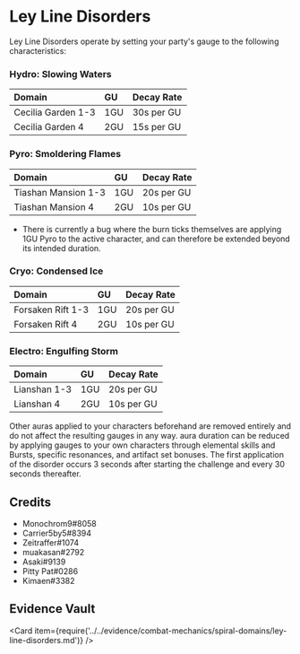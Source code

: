 # Ley Line Disorders

Ley Line Disorders operate by setting your party's gauge to the following characteristics:

### Hydro: Slowing Waters

| Domain             | GU  | Decay Rate |
| :----------------- | :-- | :--------- |
| Cecilia Garden 1-3 | 1GU | 30s per GU |
| Cecilia Garden 4   | 2GU | 15s per GU |

### Pyro: Smoldering Flames

| Domain              | GU  | Decay Rate |
| :------------------ | :-- | :--------- |
| Tiashan Mansion 1-3 | 1GU | 20s per GU |
| Tiashan Mansion 4   | 2GU | 10s per GU |

* There is currently a bug where the burn ticks themselves are applying 1GU Pyro to the active character, and can therefore be extended beyond its intended duration.

### Cryo: Condensed Ice

| Domain            | GU  | Decay Rate |
| :---------------- | :-- | :--------- |
| Forsaken Rift 1-3 | 1GU | 20s per GU |
| Forsaken Rift 4   | 2GU | 10s per GU |

### Electro: Engulfing Storm

| Domain       | GU  | Decay Rate |
| :----------- | :-- | :--------- |
| Lianshan 1-3 | 1GU | 20s per GU |
| Lianshan 4   | 2GU | 10s per GU |

Other auras applied to your characters beforehand are removed entirely and do not affect the resulting gauges in any way. aura duration can be reduced by applying gauges to your own characters through elemental skills and Bursts, specific resonances, and artifact set bonuses. The first application of the disorder occurs 3 seconds after starting the challenge and every 30 seconds thereafter.

## Credits

* Monochrom9\#8058
* Carrier5by5\#8394
* Zeitraffer\#1074
* muakasan\#2792
* Asaki\#9139
* Pitty Pat\#0286
* Kimaen\#3382

## Evidence Vault

<Card item={require('../../evidence/combat-mechanics/spiral-domains/ley-line-disorders.md')} />
